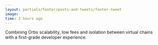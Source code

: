 ```yaml
---
layout: partials/footer/posts-and-tweets/footer-tweet
image:
time: 2 hours ago
---
```


Combining Orbs scalability, low fees and isolation between virtual chains with a first-grade developer experience.
